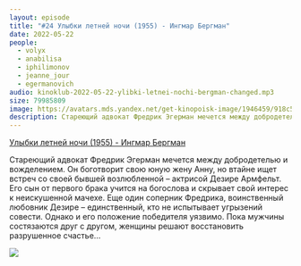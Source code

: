 ```yaml
---
layout: episode
title: "#24 Улыбки летней ночи (1955) - Ингмар Бергман"
date: 2022-05-22
people:
  - volyx
  - anabilisa
  - iphilimonov
  - jeanne_jour
  - egermanovich
audio: kinoklub-2022-05-22-ylibki-letnei-nochi-bergman-changed.mp3
size: 79985809
image: https://avatars.mds.yandex.net/get-kinopoisk-image/1946459/918c53a5-7905-4340-ad57-696a10477ada/600x
description: Стареющий адвокат Фредрик Эгерман мечется между добродетелью и вожделением. Он боготворит свою юную жену Анну, но втайне ищет встреч со своей бывшей возлюбленной – актрисой Дезире Армфельт. Его сын от первого брака учится на богослова и скрывает свой интерес к неискушенной мачехе. Еще один соперник Фредрика, воинственный любовник Дезире – единственный, кто не испытывает угрызений совести. Однако и его положение победителя уязвимо. Пока мужчины состязаются друг с другом, женщины решают восстановить разрушенное счастье…
---
```


[Улыбки летней ночи (1955) - Ингмар Бергман](https://www.kinopoisk.ru/film/94793/)

Стареющий адвокат Фредрик Эгерман мечется между добродетелью и вожделением. Он боготворит свою юную жену Анну, но втайне ищет встреч со своей бывшей возлюбленной – актрисой Дезире Армфельт. Его сын от первого брака учится на богослова и скрывает свой интерес к неискушенной мачехе. Еще один соперник Фредрика, воинственный любовник Дезире – единственный, кто не испытывает угрызений совести. Однако и его положение победителя уязвимо. Пока мужчины состязаются друг с другом, женщины решают восстановить разрушенное счастье…

![](https://avatars.mds.yandex.net/get-kinopoisk-image/1946459/918c53a5-7905-4340-ad57-696a10477ada/600x)
